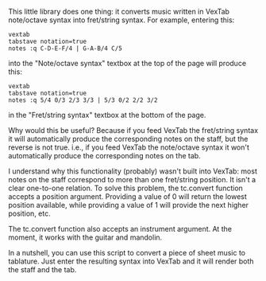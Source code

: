 This little library does one thing: it converts music written in VexTab note/octave syntax into fret/string syntax. For
example, entering this:

    vextab
    tabstave notation=true
    notes :q C-D-E-F/4 | G-A-B/4 C/5

into the "Note/octave syntax" textbox at the top of the page will produce this:

    vextab
    tabstave notation=true
    notes :q 5/4 0/3 2/3 3/3 | 5/3 0/2 2/2 3/2

in the "Fret/string syntax" textbox at the bottom of the page.

Why would this be useful? Because if you feed VexTab the fret/string syntax it will automatically produce the
corresponding notes on the staff, but the reverse is not true. i.e., if you feed VexTab the note/octave syntax it won't
automatically produce the corresponding notes on the tab.

I understand why this functionality (probably) wasn't built into VexTab: most notes on the staff correspond to more
than one fret/string position. It isn't a clear one-to-one relation. To solve this problem, the tc.convert function
accepts a position argument. Providing a value of 0 will return the lowest position available, while providing a value
of 1 will provide the next higher position, etc.

The tc.convert function also accepts an instrument argument. At the moment, it works with the guitar and mandolin.

In a nutshell, you can use this script to convert a piece of sheet music to tablature. Just enter the resulting syntax
into VexTab and it will render both the staff and the tab.